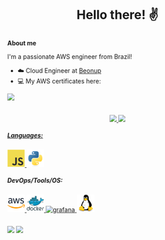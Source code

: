 <h1><p align="center">Hello there! ✌️</p></h1>


**About me**

I'm a passionate AWS engineer from Brazil!

- ☁️ Cloud Engineer at [Beonup](https://www.beonup.com.br/)
- 💻 My AWS certificates here:
<div><a href = "https://www.linkedin.com/in/felipemila/details/certifications/"><img src="https://img.shields.io/badge/Amazon_AWS-232F3E?style=for-the-badge&logo=amazon-aws&logoColor=white" target="_blank"></a></div>

##

<div align="center">
  <a href="https://github.com/felipemila">
  <img height="155em" src="https://github-readme-stats.vercel.app/api?username=felipemila&show_icons=true&theme=tokyonight&include_all_commits=true&count_private=true"/>
  <img height="155em" src="https://github-readme-stats.vercel.app/api/top-langs/?username=felipemila&layout=compact&langs_count=7&theme=tokyonight"/>
</div>
  
<h5 align="left">Languages:</h5>
<p align="left"> <a href="https://developer.mozilla.org/en-US/docs/Web/JavaScript" target="_blank" rel="noreferrer"> <img src="https://raw.githubusercontent.com/devicons/devicon/master/icons/javascript/javascript-original.svg" alt="javascript" width="40" height="40"/> </a> <a href="https://www.python.org" target="_blank" rel="noreferrer"> <img src="https://raw.githubusercontent.com/devicons/devicon/master/icons/python/python-original.svg" alt="python" width="40" height="40"/> </a> </p>
 

<h5 align="left">DevOps/Tools/OS:</h5>
<p align="left"> <a href="https://aws.amazon.com" target="_blank" rel="noreferrer"> <img src="https://raw.githubusercontent.com/devicons/devicon/master/icons/amazonwebservices/amazonwebservices-original-wordmark.svg" alt="aws" width="40" height="40"/> </a> <a href="https://www.docker.com/" target="_blank" rel="noreferrer"> <img src="https://raw.githubusercontent.com/devicons/devicon/master/icons/docker/docker-original-wordmark.svg" alt="docker" width="40" height="40"/> </a> <a href="https://grafana.com" target="_blank" rel="noreferrer"> <img src="https://www.vectorlogo.zone/logos/grafana/grafana-icon.svg" alt="grafana" width="40" height="40"/> </a> <a href="https://www.linux.org/" target="_blank" rel="noreferrer"> <img src="https://raw.githubusercontent.com/devicons/devicon/master/icons/linux/linux-original.svg" alt="linux" width="40" height="40"/> </a> </p>
  
  ##
 
<div>
<a href="https://www.linkedin.com/in/felipemila" target="_blank"><img src="https://img.shields.io/badge/-LinkedIn-%230077B5?style=for-the-badge&logo=linkedin&logoColor=white" target="_blank"></a>
<a href = "mailto:felpsmilan@gmail.com"><img src="https://img.shields.io/badge/-Gmail-%23333?style=for-the-badge&logo=gmail&logoColor=white" target="_blank"></a>
</div>

  
